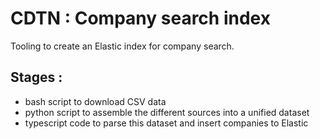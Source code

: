 # CDTN : Company search index 

Tooling to create an Elastic index for company search.

## Stages :

- bash script to download CSV data
- python script to assemble the different sources into a unified dataset 
- typescript code to parse this dataset and insert companies to Elastic
